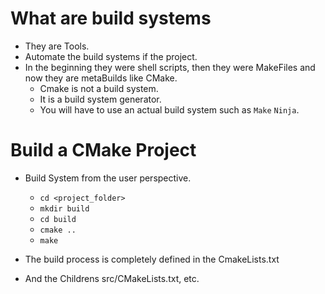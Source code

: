 # What are build systems

- They are Tools.
- Automate the build systems if the project.
- In the beginning they were shell scripts, then they were MakeFiles and now they are metaBuilds like CMake.
  - Cmake is not a build system.
  - It is a build system generator.
  - You will have to use an actual build system such as ``Make`` ``Ninja``.


# Build a CMake Project

- Build System from the user perspective.
  - ``cd <project_folder>``
  - `mkdir build`
  - `cd build`
  - `cmake ..`
  - `make`

- The build process is completely defined in the CmakeLists.txt
- And the Childrens src/CMakeLists.txt, etc. 